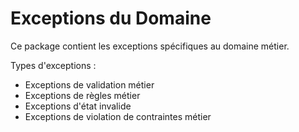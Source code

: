 # Exceptions du Domaine

Ce package contient les exceptions spécifiques au domaine métier.

Types d'exceptions :
- Exceptions de validation métier
- Exceptions de règles métier
- Exceptions d'état invalide
- Exceptions de violation de contraintes métier 